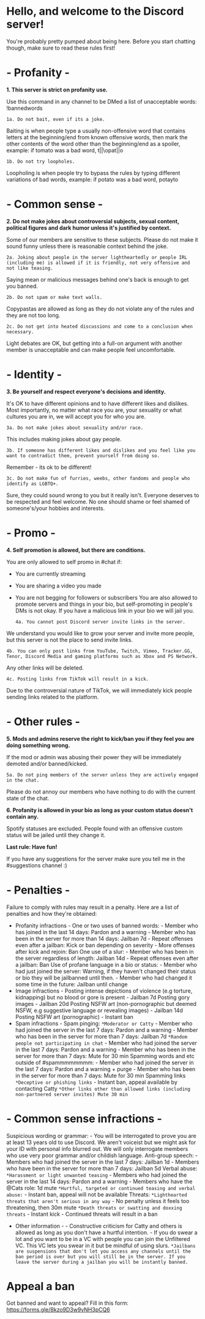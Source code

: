 # Hello, and welcome to the Discord server!
You're probably pretty pumped about being here. Before you start chatting though, make sure to read these rules first!

# - Profanity -

**1. This server is strict on profanity use.**

Use this command in any channel to be DMed a list of unacceptable words: !bannedwords

  `1a. Do not bait, even if its a joke.`
    
Baiting is when people type a usually non-offensive word that contains letters at the beginning/end from known offensive words, then mark the other contents of the word other than the beginning/end as a spoiler, example: if tomato was a bad word, t|\|\opat\|\|o

  `1b. Do not try loopholes.`
    
Loopholing is when people try to bypass the rules by typing different variations of bad words, example: if potato was a bad word, potayto

# - Common sense -

**2. Do not make jokes about controversial subjects, sexual content, political figures and dark humor unless it's justified by context.**

Some of our members are sensitive to these subjects. Please do not make it sound funny unless there is reasonable context behind the joke.

   `2a. Joking about people in the server lightheartedly or people IRL (including me) is allowed if it is friendly, not very offensive and not like teasing.`
    
Saying mean or malicious messages behind one's back is enough to get you banned.

   `2b. Do not spam or make text walls.`
    
Copypastas are allowed as long as they do not violate any of the rules and they are not too long.

   `2c. Do not get into heated discussions and come to a conclusion when necessary.`
    
Light debates are OK, but getting into a full-on argument with another member is unacceptable and can make people feel uncomfortable.

# - Identity -

**3. Be yourself and respect everyone's decisions and identity.**

It's OK to have different opinions and to have different likes and dislikes. Most importantly, no matter what race you are, your sexuality or what cultures you are in, we will accept you for who you are.

   `3a. Do not make jokes about sexuality and/or race.`
   
This includes making jokes about gay people.

   `3b. If someone has different likes and dislikes and you feel like you want to contradict them, prevent yourself from doing so.`
   
Remember - its ok to be different!

   `3c. Do not make fun of furries, weebs, other fandoms and people who identify as LGBTQ+.`
   
Sure, they could sound wrong to you but it really isn't. Everyone deserves to be respected and feel welcome. No one should shame or feel shamed of someone's/your hobbies and interests. 

# - Promo -

**4. Self promotion is allowed, but there are conditions.**

You are only allowed to self promo in #chat if:
- You are currently streaming
- You are sharing a video you made
- You are not begging for followers or subscribers
You are also allowed to promote servers and things in your bio, but self-promoting in people's DMs is not okay. If you have a malicious link in your bio we will jail you.

   `4a. You cannot post Discord server invite links in the server.`
   
We understand you would like to grow your server and invite more people, but this server is not the place to send invite links.

   `4b. You can only post links from YouTube, Twitch, Vimeo, Tracker.GG, Tenor, Discord Media and gaming platforms such as Xbox and PS Network.`
   
Any other links will be deleted.

   `4c. Posting links from TikTok will result in a kick.`

Due to the controversial nature of TikTok, we will immediately kick people sending links related to the platform.

# - Other rules -

**5. Mods and admins reserve the right to kick/ban you if they feel you are doing something wrong.**

If the mod or admin was abusing their power they will be immediately demoted and/or banned/kicked.

   `5a. Do not ping members of the server unless they are actively engaged in the chat.`

Please do not annoy our members who have nothing to do with the current state of the chat.

**6. Profanity is allowed in your bio as long as your custom status doesn't contain any.**
   
Spotify statuses are excluded. People found with an offensive custom status will be jailed until they change it.

**Last rule: Have fun!**

If you have any suggestions for the server make sure you tell me in the #suggestions channel :)



# - Penalties -
Failure to comply with rules may result in a penalty. Here are a list of penalties and how they're obtained:

- Profanity infractions -
One or two uses of banned words:
          - Member who has joined in the last 14 days: Pardon and a warning
          - Member who has been in the server for more than 14 days: Jailban 7d
          - Repeat offenses even after a jailban: Kick or ban depending on severity
          - More offenses after kick and rejoin: Ban
One use of a slur:
          - Member who has been in the server regardless of length: Jailban 14d
          - Repeat offenses even after a jailban: Ban
Use of profane language in a bio or status:
          - Member who had just joined the server: Warning, if they haven't changed their status or bio they will be jailbanned until then.
          - Member who had changed it some time in the future: Jailban until change
- Image infractions -
Posting intense depictions of violence (e.g torture, kidnapping) but no blood or gore is present - Jailban 7d
Posting gory images - Jailban 20d
Posting NSFW art (non-pornographic but deemed NSFW, e.g suggestive language or revealing images) - Jailban 14d
Posting NSFW art (pornographic) - Instant ban
- Spam infractions -
Spam pinging:
          `*Moderator or Catty`
          - Member who had joined the server in the last 7 days: Pardon and a warning
          - Member who has been in the server for more than 7 days: Jailban 7d
          `*Random people not participating in chat`
          - Member who had joined the server in the last 7 days: Pardon and a warning
          - Member who has been in the server for more than 7 days: Mute for 30 min
Spamming words and etc outside of #spammmmmmmm:
          - Member who had joined the server in the last 7 days: Pardon and a warning + purge
          - Member who has been in the server for more than 7 days: Mute for 30 min
Spamming links
          `*Deceptive or phishing links`
          - Instant ban, appeal available by contacting Catty
          `*Other links other than allowed links (including non-partnered server invites) Mute 30 min`
          
# - Common sense infractions -
Suspicious wording or grammar:
          - You will be interrogated to prove you are at least 13 years old to use Discord. We aren't voiceist but we might ask for your ID with personal info blurred out. We will only interrogate members who use very poor grammar and/or childish language.
 Anti-group speech:
          - Members who had joined the server in the last 7 days: Jailban 1d
          - Members who have been in the server for more than 7 days: Jailban 5d
Verbal abuse:
          `*Harassment or light unwanted teasing`
          - Members who had joined the server in the last 14 days: Pardon and a warning
          - Members who have the @Cats role: 1d mute
           `*Hurtful, targeted or continued teasing and verbal abuse:`
          - Instant ban, appeal will not be available
Threats:
          `*Lighthearted threats that aren't serious in any way`
          - No penalty unless it feels too threatening, then 30m mute
          `*Death threats or swatting and doxxing threats`
          - Instant kick
          - Continued threats will result in a ban
- Other information -
          - Constructive criticism for Catty and others is allowed as long as you don't have a hurtful intention.
          - If you do swear a lot and you want to be in a VC with people you can join the Unfiltered VC. This VC lets you swear in it but be mindful of using slurs. 
`*Jailbans are suspensions that don't let you access any channels until the ban period is over but you will still be in the server. If you leave the server during a jailban you will be instantly banned.`




# Appeal a ban

Got banned and want to appeal? Fill in this form: https://forms.gle/8kzo9D3w9vNH3pCQ6


   

